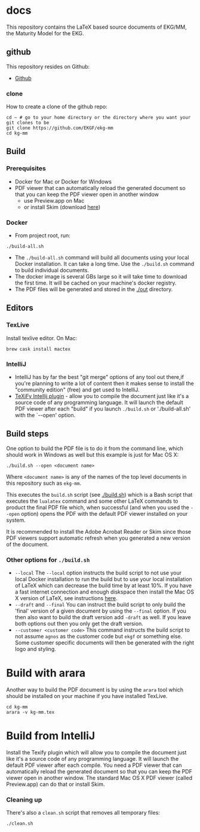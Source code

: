 # docs

This repository contains the LaTeX based source documents of EKG/MM, the Maturity Model for the EKG.

## github

This repository resides on Github:

- [Github](https://github.com/EKGF/ekg-mm)

### clone

How to create a clone of the github repo:

```
cd ~ # go to your home directory or the directory where you want your git clones to be
git clone https://github.com/EKGF/ekg-mm
cd kg-mm
```

## Build

### Prerequisites

* Docker for Mac or Docker for Windows
* PDF viewer that can automatically reload the generated document so that you can keep the PDF viewer open in another window
    * use Preview.app on Mac
    * or install Skim (download [here](https://skim-app.sourceforge.io/))

### Docker

* From project root, run:
```
./build-all.sh
```
* The `./build-all.sh` command will build all documents using your local Docker installation.
  It can take a long time. Use the `./build.sh` command to build individual documents.
* The docker image is several GBs large so it will take time to download the first time.
  It will be cached on your machine's docker registry.
* The PDF files will be generated and stored in the [./out](./out) directory.

## Editors

### TexLive

Install texlive editor. On Mac:

```
brew cask install mactex
```

### IntelliJ

* IntelliJ has by far the best "git merge" options of any tool out there,if you're planning to write a lot of content
  then it makes sense to install the "community edition" (free) and get used to IntelliJ.
* [TeXiFy Intellij plugin](https://github.com/Hannah-Sten/TeXiFy-IDEA) - allow you to compile the document just like
  it's a source code of any programming language. It will launch the default PDF viewer after each "build" if you
  launch `./build.sh` or './build-all.sh' with the `--open' option.

## Build steps

One option to build the PDF file is to do it from the command line,
which should work in Windows as well but this example is just for
Mac OS X:

```
./build.sh --open <document name>
```

Where `<document name>` is any of the names of the top level documents
in this repository such as `ekg-mm`.

This executes the `build.sh` script (see [./build.sh](./build.sh)) which is a Bash script that executes the `lualatex`
command and some other LaTeX commands to product the final PDF file which, when successful (and when you used
the `--open` option) opens the PDF with the default PDF viewer installed on your system.

It is recommended to install the Adobe Acrobat Reader or Skim since those PDF viewers support automatic refresh when you
generated a new version of the document.

### Other options for `./build.sh`

* `--local`
  The `--local` option instructs the build script to not use your
  local Docker installation to run the build but to use your local
  installation of LaTeX which can decrease the build time by at
  least 10%. If you have a fast internet connection and enough
  diskspace then install the Mac OS X version of LaTeX,
  see instructions [here](http://www.tug.org/mactex/).
* `--draft` and `--final`
  You can instruct the build script to only build the 'final' version
  of a given document by using the `--final` option. If you then also
  want to build the draft version add `-draft` as well. If you leave
  both options out then you only get the draft version.
* `--customer <customer code>`
  This command instructs the build script to not assume `agnos` as
  the customer code but `ekgf` or something else. Some customer specific
  documents will then be generated with the right logo and styling.

# Build with arara

Another way to build the PDF document is by using the `arara` tool which
should be installed on your machine if you have installed TexLive.

```
cd kg-mm
arara -v kg-mm.tex
```

# Build from IntelliJ

Install the Texify plugin which will allow you to compile the document
just like it's a source code of any programming language. It will launch
the default PDF viewer after each compile. You need a PDF viewer that
can automatically reload the generated document so that you can keep
the PDF viewer open in another window. The standard Mac OS X PDF viewer
(called Preview.app) can do that or install Skim.

### Cleaning up

There's also a `clean.sh` script that removes all temporary files:

```
./clean.sh
```

